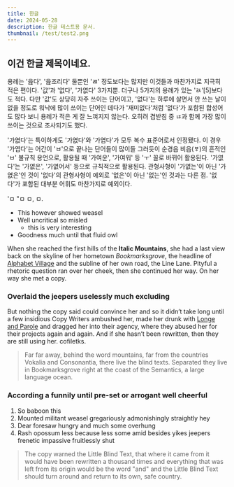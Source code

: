 ```yaml
---
title: 한글
date: 2024-05-28
description: 한글 테스트용 문서.
thumbnail: /test/test2.png
---
```



## 이건 한글 제목이네요.

용례는 '읊다', '읊조리다' 둘뿐인 'ㄿ' 정도보다는 많지만 이것들과 마찬가지로 지극히 적은 편이다. '값'과 '없다', '가엾다' 3가지뿐. 더구나 5가지의 용례가 있는 'ㄽ'[5]보다도 적다. 다만 '값'도 상당히 자주 쓰이는 단어이고, '없다'는 하루에 살면서 안 쓰는 날이 없을 정도로 워낙에 많이 쓰이는 단어인 데다가 '재미없다'처럼 '없다'가 포함된 합성어도 많다 보니 용례가 적은 게 잘 느껴지지 않는다. 오히려 겹받침 중 ㄶ과 함께 가장 많이 쓰이는 것으로 조사되기도 했다.

'가엾다'는 특이하게도 '가엾다'와 '가엽다'가 모두 복수 표준어로서 인정됐다. 이 경우 '가엽다'는 어간이 'ㅂ'으로 끝나는 단어들이 많이들 그러듯이 순경음 비읍(ㅸ)의 흔적인 'ㅂ' 불규칙 용언으로, 활용될 때 '가여운', '가여워' 등 'ㅜ' 꼴로 바뀌어 활용된다. '가엾다'는 '가엾은', '가엾어서' 등으로 규칙적으로 활용된다. 관형사형이 '가엾는'이 아닌 '가엾은'인 것이 '없다'의 관형사형이 예외로 '없은'이 아닌 '없는'인 것과는 다른 점. '없다'가 포함된 대부분 어휘도 마찬가지로 예외이다.

'ㅁ "ㅁ ㅁ, ㅁ.

- This however showed weasel
- Well uncritical so misled
  - this is very interesting
- Goodness much until that fluid owl

When she reached the first hills of the **Italic Mountains**, she had a last
view back on the skyline of her hometown _Bookmarksgrove_, the headline of
[Alphabet Village](http://google.com) and the subline of her own road, the Line
Lane. Pityful a rhetoric question ran over her cheek, then she continued her
way. On her way she met a copy.

### Overlaid the jeepers uselessly much excluding

But nothing the copy said could convince her and so it didn’t take long until a
few insidious Copy Writers ambushed her, made her drunk with
[Longe and Parole](http://google.com) and dragged her into their agency, where
they abused her for their projects again and again. And if she hasn’t been
rewritten, then they are still using her.
cofiletks.

> Far far away, behind the word mountains, far from the countries Vokalia and
> Consonantia, there live the blind texts. Separated they live in Bookmarksgrove
> right at the coast of the Semantics, a large language ocean.

### According a funnily until pre-set or arrogant well cheerful

1.  So baboon this
2.  Mounted militant weasel gregariously admonishingly straightly hey
3.  Dear foresaw hungry and much some overhung
4.  Rash opossum less because less some amid besides yikes jeepers frenetic
    impassive fruitlessly shut


> The copy warned the Little Blind Text, that where it came from it would have
> been rewritten a thousand times and everything that was left from its origin
> would be the word "and" and the Little Blind Text should turn around and
> return to its own, safe country.